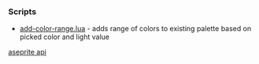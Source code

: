 ### Scripts

* [add-color-range.lua](https://github.com/vane/aseprite-scripts/blob/master/scripts/add-color-range.lua) - adds range of colors to existing palette based on picked color and light value

[aseprite api](https://github.com/aseprite/api)
